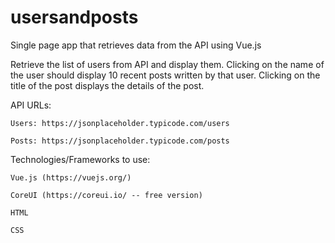 # usersandposts
Single page app that retrieves data from the API using Vue.js

Retrieve the list of users from API and display them. 
Clicking on the name of the user should display 10 recent posts written by that user. 
Clicking on the title of the post displays the details of the post.

API URLs:

    Users: https://jsonplaceholder.typicode.com/users

    Posts: https://jsonplaceholder.typicode.com/posts

Technologies/Frameworks to use:

    Vue.js (https://vuejs.org/)

    CoreUI (https://coreui.io/ -- free version)

    HTML

    CSS
